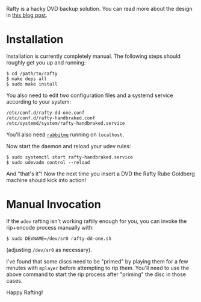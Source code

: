 Rafty is a hacky DVD backup solution.  You can read more about the design
in
[this blog post](http://mgalgs.github.io/2015/04/02/rafty-dvd-backups-using-systemd-docker-rabbitmq-and-go.html).

# Installation

Installation is currently completely manual.  The following steps should
roughly get you up and running:

    $ cd /path/to/rafty
    $ make deps all
    $ sudo make install

You also need to edit two configuration files and a systemd service
according to your system:

    /etc/conf.d/rafty-dd-one.conf
    /etc/conf.d/rafty-handbraked.conf
    /etc/systemd/system/rafty-handbraked.service

You'll also need [`rabbitmq`](https://www.rabbitmq.com/) running on
`localhost`.

Now start the daemon and reload your udev rules:

    $ sudo systemctl start rafty-handbraked.service
    $ sudo udevadm control --reload

And "that's it"!  Now the next time you insert a DVD the Rafty Rube
Goldberg machine should kick into action!

# Manual Invocation

If the `udev` rafting isn't working raftily enough for you, you can invoke
the rip+encode process manually with:

    $ sudo DEVNAME=/dev/sr0 rafty-dd-one.sh

(adjusting `/dev/sr0` as necessary).

I've found that some discs need to be "primed" by playing them for a few
minutes with `mplayer` before attempting to rip them.  You'll need to use
the above command to start the rip process after "priming" the disc in
those cases.

Happy Rafting!
